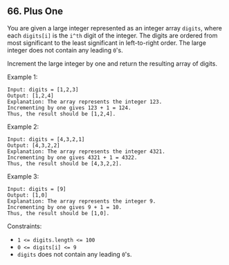 ## 66. Plus One

You are given a large integer represented as an integer array ```digits```, 
where each ```digits[i]``` is the ```i^th``` digit of the integer. 
The digits are ordered from most significant to the least significant in left-to-right order. 
The large integer does not contain any leading ```0```'s.

Increment the large integer by one and return the resulting array of digits.

Example 1:

```
Input: digits = [1,2,3]
Output: [1,2,4]
Explanation: The array represents the integer 123.
Incrementing by one gives 123 + 1 = 124.
Thus, the result should be [1,2,4].
```

Example 2:
```
Input: digits = [4,3,2,1]
Output: [4,3,2,2]
Explanation: The array represents the integer 4321.
Incrementing by one gives 4321 + 1 = 4322.
Thus, the result should be [4,3,2,2].
```

Example 3:
```
Input: digits = [9]
Output: [1,0]
Explanation: The array represents the integer 9.
Incrementing by one gives 9 + 1 = 10.
Thus, the result should be [1,0].
```

Constraints:
* ```1 <= digits.length <= 100```
* ```0 <= digits[i] <= 9```
* ```digits``` does not contain any leading ```0```'s.